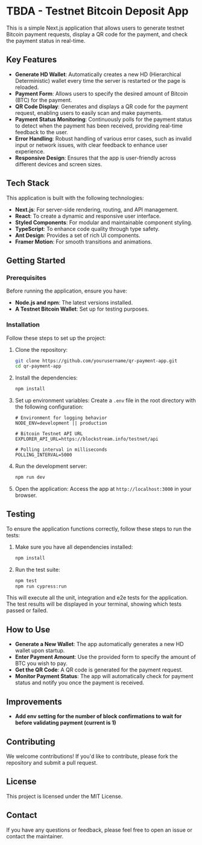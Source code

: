 # TBDA - Testnet Bitcoin Deposit App

This is a simple Next.js application that allows users to generate testnet Bitcoin payment requests, display a QR code for the payment, and check the payment status in real-time.

## Key Features

- **Generate HD Wallet**: Automatically creates a new HD (Hierarchical Deterministic) wallet every time the server is restarted or the page is reloaded.
- **Payment Form**: Allows users to specify the desired amount of Bitcoin (BTC) for the payment.
- **QR Code Display**: Generates and displays a QR code for the payment request, enabling users to easily scan and make payments.
- **Payment Status Monitoring**: Continuously polls for the payment status to detect when the payment has been received, providing real-time feedback to the user.
- **Error Handling**: Robust handling of various error cases, such as invalid input or network issues, with clear feedback to enhance user experience.
- **Responsive Design**: Ensures that the app is user-friendly across different devices and screen sizes.

## Tech Stack

This application is built with the following technologies:

- **Next.js**: For server-side rendering, routing, and API management.
- **React**: To create a dynamic and responsive user interface.
- **Styled Components**: For modular and maintainable component styling.
- **TypeScript**: To enhance code quality through type safety.
- **Ant Design**: Provides a set of rich UI components.
- **Framer Motion**: For smooth transitions and animations.

## Getting Started

### Prerequisites

Before running the application, ensure you have:

- **Node.js and npm**: The latest versions installed.
- **A Testnet Bitcoin Wallet**: Set up for testing purposes.

### Installation

Follow these steps to set up the project:

1. Clone the repository:

   ```bash
   git clone https://github.com/yourusername/qr-payment-app.git
   cd qr-payment-app
   ```

2. Install the dependencies:

   ```bash
   npm install
   ```

3. Set up environment variables:
   Create a `.env` file in the root directory with the following configuration:

   ```env
   # Environment for logging behavior
   NODE_ENV=development || production

   # Bitcoin Testnet API URL
   EXPLORER_API_URL=https://blockstream.info/testnet/api

   # Polling interval in milliseconds
   POLLING_INTERVAL=5000
   ```

4. Run the development server:

   ```bash
   npm run dev
   ```

5. Open the application:
   Access the app at `http://localhost:3000` in your browser.

## Testing

To ensure the application functions correctly, follow these steps to run the tests:

1. Make sure you have all dependencies installed:

   ```bash
   npm install
   ```

2. Run the test suite:

   ```bash
   npm test
   npm run cypress:run
   ```

This will execute all the unit, integration and e2e tests for the application. The test results will be displayed in your terminal, showing which tests passed or failed.


## How to Use

- **Generate a New Wallet**: The app automatically generates a new HD wallet upon startup.
- **Enter Payment Amount**: Use the provided form to specify the amount of BTC you wish to pay.
- **Get the QR Code**: A QR code is generated for the payment request.
- **Monitor Payment Status**: The app will automatically check for payment status and notify you once the payment is received.

## Improvements

- **Add env setting for the number of block confirmations to wait for before validating payment (current is 1)**

## Contributing

We welcome contributions! If you'd like to contribute, please fork the repository and submit a pull request.

## License

This project is licensed under the MIT License.

## Contact

If you have any questions or feedback, please feel free to open an issue or contact the maintainer.
